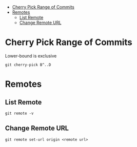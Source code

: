 - [Cherry Pick Range of Commits](#cherry-pick-range-of-commits)
- [Remotes](#remotes)
  - [List Remote](#list-remote)
  - [Change Remote URL](#change-remote-url)

# Cherry Pick Range of Commits

Lower-bound is exclusive

```
git cherry-pick B^..D
```


# Remotes

## List Remote
```
git remote -v
```

## Change Remote URL
```
git remote set-url origin <remote url>
```